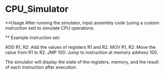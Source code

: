 # CPU_Simulator
**Usage
After running the simulator, input assembly code (using a custom instruction set) to simulate CPU operations.

** Example instruction set:

ADD R1, R2: Add the values of registers R1 and R2.
MOV R1, R2: Move the value from R1 to R2.
JMP 100: Jump to instruction at memory address 100.

The simulator will display the state of the registers, memory, and the result of each instruction after execution.